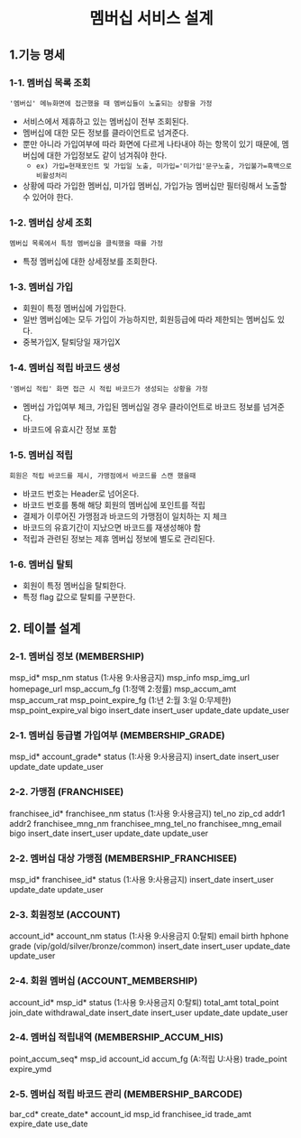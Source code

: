 <div align="center">
    <h1>멤버십 서비스 설계</h1>
</div>

## 1.기능 명세
### 1-1. 멤버십 목록 조회
`'멤버십' 메뉴화면에 접근했을 때 멤버십들이 노출되는 상황을 가정`
- 서비스에서 제휴하고 있는 멤버십이 전부 조회된다.
- 멤버십에 대한 모든 정보를 클라이언트로 넘겨준다.
- 뿐만 아니라 가입여부에 따라 화면에 다르게 나타내야 하는 항목이 있기 때문에, 멤버십에 대한 가입정보도 같이 넘겨줘야 한다.  
  - `ex) 가입=현재포인트 및 가입일 노출, 미가입='미가입'문구노출, 가입불가=흑백으로 비활성처리`
- 상황에 따라 가입한 멤버십, 미가입 멤버십, 가입가능 멤버십만 필터링해서 노출할 수 있어야 한다.

### 1-2. 멤버십 상세 조회
`멤버십 목록에서 특정 멤버십을 클릭했을 때를 가정`
- 특정 멤버십에 대한 상세정보를 조회한다.

### 1-3. 멤버십 가입
- 회원이 특정 멤버십에 가입한다.
- 일반 멤버십에는 모두 가입이 가능하지만, 회원등급에 따라 제한되는 멤버십도 있다.
- 중복가입X, 탈퇴당일 재가입X

### 1-4. 멤버십 적립 바코드 생성
`'멤버십 적립' 화면 접근 시 적립 바코드가 생성되는 상황을 가정`
- 멤버십 가입여부 체크, 가입된 멤버십일 경우 클라이언트로 바코드 정보를 넘겨준다. 
- 바코드에 유효시간 정보 포함

### 1-5. 멤버십 적립
`회원은 적립 바코드를 제시, 가맹점에서 바코드를 스캔 했을때`
- 바코드 번호는 Header로 넘어온다.
- 바코드 번호를 통해 해당 회원의 멤버십에 포인트를 적립
- 결제가 이루어진 가맹점과 바코드의 가맹점이 일치하는 지 체크
- 바코드의 유효기간이 지났으면 바코드를 재생성해야 함
- 적립과 관련된 정보는 제휴 멤버십 정보에 별도로 관리된다.

### 1-6. 멤버십 탈퇴
- 회원이 특정 멤버십을 탈퇴한다.
- 특정 flag 값으로 탈퇴를 구분한다.


## 2. 테이블 설계
### 2-1. 멤버십 정보 (MEMBERSHIP)
msp_id*
msp_nm
status (1:사용 9:사용금지)
msp_info
msp_img_url
homepage_url
msp_accum_fg (1:정액 2:정률)
msp_accum_amt
msp_accum_rat
msp_point_expire_fg (1:년 2:월 3:일 0:무제한)
msp_point_expire_val
bigo
insert_date
insert_user
update_date
update_user

### 2-1. 멤버십 등급별 가입여부 (MEMBERSHIP_GRADE)
msp_id*
account_grade*
status (1:사용 9:사용금지)
insert_date
insert_user
update_date
update_user

### 2-2. 가맹점 (FRANCHISEE)
franchisee_id*
franchisee_nm
status (1:사용 9:사용금지)
tel_no
zip_cd
addr1
addr2
franchisee_mng_nm
franchisee_mng_tel_no
franchisee_mng_email
bigo
insert_date
insert_user
update_date
update_user

### 2-2. 멤버십 대상 가맹점 (MEMBERSHIP_FRANCHISEE)
msp_id*
franchisee_id*
status (1:사용 9:사용금지)
insert_date
insert_user
update_date
update_user

### 2-3. 회원정보 (ACCOUNT)
account_id*
account_nm
status (1:사용 9:사용금지 0:탈퇴)
email
birth
hphone
grade (vip/gold/silver/bronze/common)
insert_date
insert_user
update_date
update_user

### 2-4. 회원 멤버십 (ACCOUNT_MEMBERSHIP)
account_id*
msp_id*
status (1:사용 9:사용금지 0:탈퇴)
total_amt
total_point
join_date
withdrawal_date
insert_date
insert_user
update_date
update_user

### 2-4. 멤버십 적립내역 (MEMBERSHIP_ACCUM_HIS)
point_accum_seq*
msp_id
account_id
accum_fg (A:적립 U:사용)
trade_point
expire_ymd

### 2-5. 멤버십 적립 바코드 관리 (MEMBERSHIP_BARCODE)
bar_cd*
create_date*
account_id
msp_id
franchisee_id
trade_amt
expire_date
use_date

